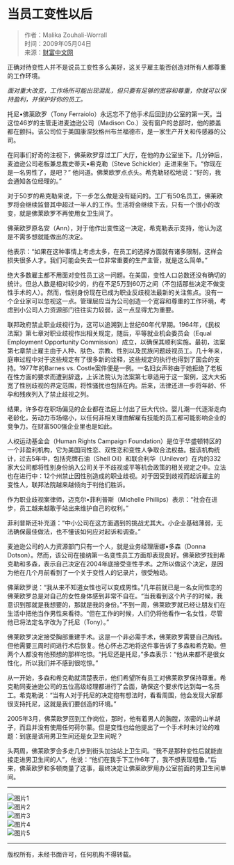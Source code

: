 # 当员工变性以后

> 作者：Malika Zouhali-Worrall  
> 时间：2009年05月04日  
> 来源：[财富中文网](http://www.fortunechina.com)  

正确对待变性人并不是说员工变性多么美好，这关乎雇主能否创造对所有人都尊重的工作环境。

_面对重大改变，工作场所可能出现混乱，但只要有足够的宽容和尊重，你就可以保持盈利，并保护好你的员工。_

托尼•佛莱欧罗（Tony Ferraiolo）永远忘不了他手术后回到办公室的第一天。当这位46岁的主管走进麦迪逊公司（Madison Co.）没有窗户的总部时，他的膝盖都在颤抖。该公司位于美国康涅狄格州布兰福德市，是一家生产开关和传感器的公司。

在同事们好奇的注视下，佛莱欧罗穿过工厂大厅，在他的办公室坐下。几分钟后，麦迪逊公司老板兼总裁史蒂夫•希克勒（Steve Schickler）走进来坐下。“你现在是一名男性了，是吧？” 他问道。佛莱欧罗点点头。希克勒轻松地说：“好的，我会通知各位经理的。”

对于50岁的希克勒来说，下一步怎么做是没有疑问的。工厂有50名员工，佛莱欧罗将会继续监督其中超过一半人的工作。生活将会继续下去，只有一个很小的改变，就是佛莱欧罗不再使用女卫生间了。

佛莱欧罗原名安（Ann），对于他作出变性这一决定，希克勒表示支持，他认为这是不需多想就能做出的决定。

他表示：“如果在这种事情上考虑太多，在员工的选择方面就有诸多限制，这样会损失很多人才。我们可能会失去一位非常重要的生产主管，就是这么简单。”

绝大多数雇主都不用面对变性员工这一问题。在美国，变性人口总数还没有确切的统计。但总人数是相对较少的，约在不足5万到60万之间（不包括那些决定不做变性手术的人）。然而，性别身份现在已成为职业反歧视法最新的关注焦点。没有一个企业家可以忽视这一点。管理层应当为公司创造一个宽容和尊重的工作环境，考虑到小公司人力资源部门往往实力较弱，这一点显得尤为重要。

联邦政府禁止职业歧视行为，这可以追溯到上世纪60年代早期。1964年，《民权法案》第七章对职业歧视作出相关规定，随后，平等就业机会委员会（Equal Employment Opportunity Commission）成立，以确保其顺利实施。最初，法案第七章禁止雇主由于人种、肤色、宗教、性别以及民族问题歧视员工。几十年来，庭审过程中对于这些规定有了很多新的诠释，这些规定的执行也得到了国会的支持。1977年的Barnes vs. Costle案件便是一例。一名妇女声称由于她拒绝了老板在性方面的要求而遭到辞退，上诉法院认为法案第七章适用于这一案例，这大大拓宽了性别歧视的界定范围，将性骚扰也包括在内。后来，法律还进一步将年龄、怀孕和残疾列入了禁止歧视之列。

结果，许多存在职场偏见的企业都在法庭上付出了巨大代价。婴儿潮一代逐渐走向老龄化，劳动力市场缩小，以任何非相关理由解雇有技能的员工都可能影响企业的竞争力。在财富500强企业里也是如此。

人权运动基金会（Human Rights Campaign Foundation）是位于华盛顿特区的一个非盈利机构，它为美国同性恋、双性恋和变性人争取合法权益。据该机构统计，过去5年中，包括壳牌石油（Shell Oil）和联合利华（Unilever）在内的332家大公司都将性别身份纳入公司关于不歧视或平等机会政策的相关规定之中。立法也在进行中：12个州禁止因性别造成的职业歧视。对于因受到歧视而起诉雇主的变性人，联邦法院越来越倾向于判他们胜诉。

作为职业歧视案律师，迈克尔•菲利普斯（Michelle Phillips）表示：“社会在进步，员工越来越敢于站出来维护自己的权利。”

菲利普斯还补充道：“中小公司在这方面遇到的挑战尤其大。小企业基础薄弱，无法确保最佳做法，也不懂该如何应对起诉和调查。”

麦迪逊公司的人力资源部门只有一个人，就是业务经理唐娜•多森（Donna Dotson）。然而，该公司在接纳第一名变性员工方面却表现良好。佛莱欧罗找到希克勒和多森，表示自己决定在2004年底接受变性手术。之所以做这个决定，是因为他在几个月前看到了一个关于变性人的记录片，很受触动。

佛莱欧罗说：“我从来不知道女性也可以变成男性。”几年前就已是一名女同性恋的佛莱欧罗总是对自己的女性身体感到非常不自在。“当我看到这个片子的时候，我意识到那就是我想要的，那就是我的身份。”不到一周，佛莱欧罗就已经让朋友们在生活中把他当作男性来看待。“但在工作的时候，人们仍将他看作一名女性，尽管他已将法定名字改为了托尼（Tony）。”

佛莱欧罗决定接受胸部重建手术。这是一个非必需手术，佛莱欧罗需要自己掏钱。但他需要三周时间进行术后恢复。他心怀忐忑地将这件事告诉了多森和希克勒。但两个人都没有他预想的那样吃惊。“托尼还是托尼，”多森表示：“他从来都不是很女性化，所以我们并不感到很吃惊。”

从一开始，多森和希克勒就清楚表示，他们希望所有员工对佛莱欧罗保持尊重。希克勒同麦迪逊公司的五位高级经理都进行了会面，确保这个要求传达到每一名员工。希克勒说：“当有人对于托尼的决定抱有想法时，看看周围，他会发现大家都很支持托尼，这就是我们要创造的环境。”

2005年3月，佛莱欧罗回到工作岗位，那时，他有着男人的胸膛，浓密的山羊胡子，而且并没有使用任何荷尔蒙。但是变性也给他提出了一个手术时未讨论的难题：到底是该用男卫生间还是女卫生间呢？

头两周，佛莱欧罗会多走几步到街头加油站上卫生间。“我不是那种变性后就能直接走进男卫生间的人”，他说：“他们在我手下工作6年了，我不想表现粗鲁。”后来，佛莱欧罗和多顿商量了这事，最终决定让佛莱欧罗用办公室前面的男卫生间单间。

---

![图片1](https://file.caifuzhongwen.com/web/images/ht1.jpg)  
![图片2](https://file.caifuzhongwen.com/web/images/ht2.jpg)  
![图片3](https://file.caifuzhongwen.com/web/images/ht3.jpg)  
![图片4](https://file.caifuzhongwen.com/web/images/ht4.jpg)  
![图片5](https://file.caifuzhongwen.com/web/images/ht5.jpg)  

---

版权所有，未经书面许可，任何机构不得转载。